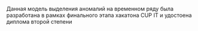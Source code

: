 Данная модель выделения аномалий на временном ряду была разработана в рамках финального этапа хакатона CUP IT и удостоена диплома второй степени
